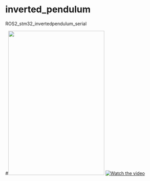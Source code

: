 # inverted_pendulum
ROS2_stm32_invertedpendulum_serial


#<img src="https://user-images.githubusercontent.com/85323075/217139899-5e40a088-55a5-40f4-93b9-085d3a61f0b4.jpg" width="300" height="450" />
[![Watch the video](https://user-images.githubusercontent.com/85323075/217139899-5e40a088-55a5-40f4-93b9-085d3a61f0b4.jpg)](https://www.bilibili.com/video/BV1UG4y1T7iE/)
